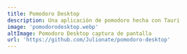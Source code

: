 ```yaml
---
title: Pomodoro Desktop
description: Una aplicación de pomodoro hecha con Tauri
image: 'pomodorodesktop.webp'
altImage: Pomodoro Desktop captura de pantalla
url: 'https://github.com/Julionate/pomodoro-desktop'
---
```

